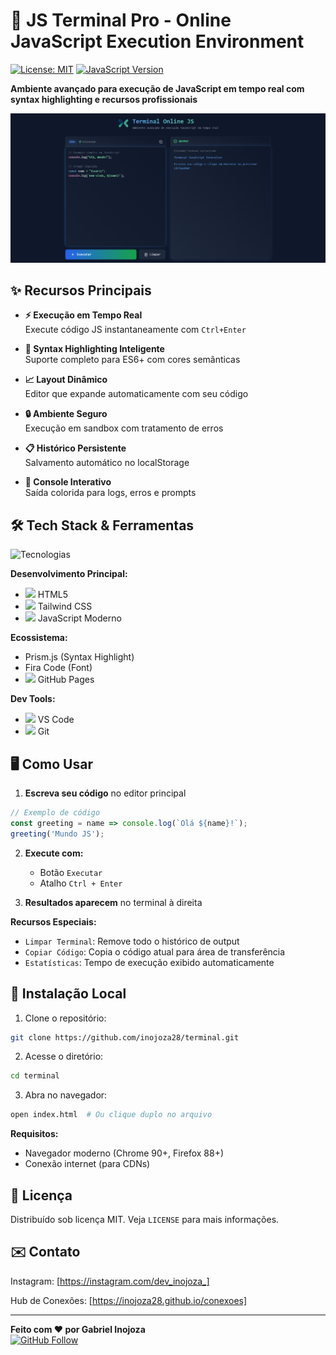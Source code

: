 # 🚀 JS Terminal Pro - Online JavaScript Execution Environment

[![License: MIT](https://img.shields.io/badge/License-MIT-blue.svg)](https://opensource.org/licenses/MIT)
[![JavaScript Version](https://img.shields.io/badge/JavaScript-ES6%2B-yellow)](https://developer.mozilla.org/docs/Web/JavaScript)

**Ambiente avançado para execução de JavaScript em tempo real com syntax highlighting e recursos profissionais**


![Screenshot do JS Terminal Pro](preview/screenshot.png) <!-- Adicione uma screenshot -->

## ✨ Recursos Principais

- **⚡ Execução em Tempo Real**  
  Execute código JS instantaneamente com `Ctrl+Enter`
  
- **🎨 Syntax Highlighting Inteligente**  
  Suporte completo para ES6+ com cores semânticas

- **📈 Layout Dinâmico**  
  Editor que expande automaticamente com seu código

- **🔒 Ambiente Seguro**  
  Execução em sandbox com tratamento de erros

- **📋 Histórico Persistente**  
  Salvamento automático no localStorage

- **🚦 Console Interativo**  
  Saída colorida para logs, erros e prompts

## 🛠️ Tech Stack & Ferramentas

<div align="left">
  <img src="https://skillicons.dev/icons?i=html,css,tailwind,js,git,github,vscode" alt="Tecnologias" />
</div>

**Desenvolvimento Principal:**
- <img src="https://skillicons.dev/icons?i=html" width="16"/> HTML5
- <img src="https://skillicons.dev/icons?i=tailwind" width="16"/> Tailwind CSS
- <img src="https://skillicons.dev/icons?i=js" width="16"/> JavaScript Moderno

**Ecossistema:**
- Prism.js (Syntax Highlight)
- Fira Code (Font)
- <img src="https://skillicons.dev/icons?i=github" width="16"/> GitHub Pages

**Dev Tools:**
- <img src="https://skillicons.dev/icons?i=vscode" width="16"/> VS Code
- <img src="https://skillicons.dev/icons?i=git" width="16"/> Git

## 🖥️ Como Usar

1. **Escreva seu código** no editor principal
```javascript
// Exemplo de código
const greeting = name => console.log(`Olá ${name}!`);
greeting('Mundo JS');
```

2. **Execute com:**
   - Botão `Executar`
   - Atalho `Ctrl + Enter`

3. **Resultados aparecem** no terminal à direita

**Recursos Especiais:**
- `Limpar Terminal`: Remove todo o histórico de output
- `Copiar Código`: Copia o código atual para área de transferência
- `Estatísticas`: Tempo de execução exibido automaticamente

## 🚀 Instalação Local

1. Clone o repositório:
```bash
git clone https://github.com/inojoza28/terminal.git
```

2. Acesse o diretório:
```bash
cd terminal
```

3. Abra no navegador:
```bash
open index.html  # Ou clique duplo no arquivo
```

**Requisitos:**  
- Navegador moderno (Chrome 90+, Firefox 88+)
- Conexão internet (para CDNs)


## 📄 Licença

Distribuído sob licença MIT. Veja `LICENSE` para mais informações.

## ✉️ Contato

Instagram: [https://instagram.com/dev_inojoza_] 

Hub de Conexões: [https://inojoza28.github.io/conexoes]

---

**Feito com ❤️ por Gabriel Inojoza**  
[![GitHub Follow](https://img.shields.io/github/followers/inojoza28?style=social)](https://github.com/inojoza28)


